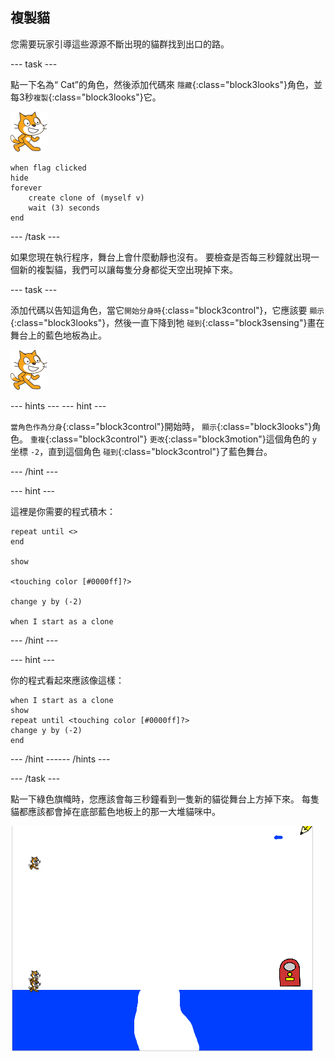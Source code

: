 ## 複製貓

您需要玩家引導這些源源不斷出現的貓群找到出口的路。

--- task ---

點一下名為“ Cat”的角色，然後添加代碼來 `隱藏`{:class="block3looks"}角色，並每3秒`複製`{:class="block3looks"}它。

![貓角色](images/cat-sprite.png)

```blocks3
when flag clicked
hide
forever
    create clone of (myself v)
    wait (3) seconds
end
```

--- /task ---

如果您現在執行程序，舞台上會什麼動靜也沒有。 要檢查是否每三秒鐘就出現一個新的複製貓，我們可以讓每隻分身都從天空出現掉下來。

--- task ---

添加代碼以告知這角色，當它`開始分身時`{:class="block3control"}，它應該要 `顯示`{:class="block3looks"}，然後一直下降到牠 `碰到`{:class="block3sensing"}畫在舞台上的藍色地板為止。

![貓角色](images/cat-sprite.png)

--- hints ---
 --- hint ---

`當角色作為分身`{:class="block3control"}開始時， `顯示`{:class="block3looks"}角色。 `重複`{:class="block3control"} `更改`{:class="block3motion"}這個角色的 `y` 坐標 `-2`，直到這個角色 `碰到`{:class="block3control"}了藍色舞台。

--- /hint ---

--- hint ---

這裡是你需要的程式積木：

```blocks3
repeat until <>
end

show

<touching color [#0000ff]?>

change y by (-2)

when I start as a clone
```

--- /hint ---

--- hint ---

你的程式看起來應該像這樣：

```blocks3
when I start as a clone
show
repeat until <touching color [#0000ff]?>
change y by (-2)
end
```

--- /hint ------ /hints ---

--- /task ---

點一下綠色旗幟時，您應該會每三秒鐘看到一隻新的貓從舞台上方掉下來。 每隻貓都應該都會掉在底部藍色地板上的那一大堆貓咪中。

![掉下來的貓咪](images/falling-cats.png)